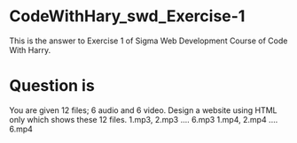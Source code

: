 # CodeWithHary_swd_Exercise-1
This is the answer to Exercise 1 of Sigma Web Development Course of Code With Harry.
# Question is
You are given 12 files; 6 audio and 6 video.
Design a website using HTML only which shows these 12 files.
    1.mp3, 2.mp3 .... 6.mp3
    1.mp4, 2.mp4 .... 6.mp4 
